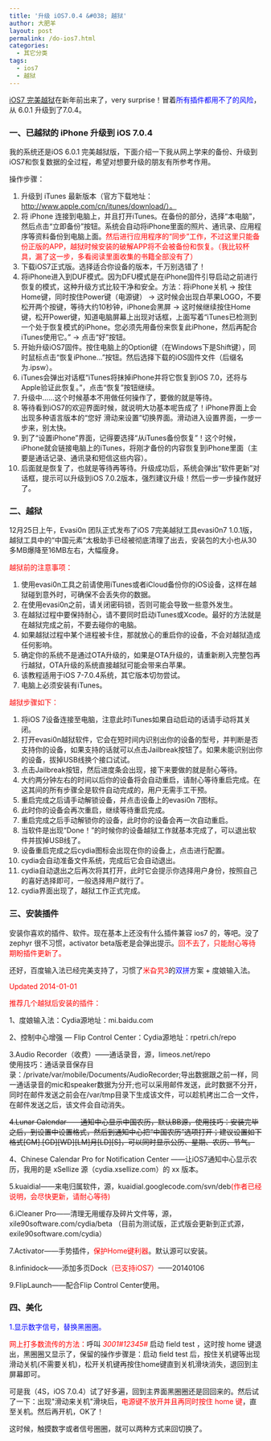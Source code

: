 ```yaml
---
title: '升级 iOS7.0.4 &#038; 越狱'
author: 大肥羊
layout: post
permalink: /do-ios7.html
categories:
  - 其它分类
tags:
  - ios7
  - 越狱
---
```

<a href="/ios-7-untethered-jailbreak.html" target="_blank">iOS7 完美越狱</a>在新年前出来了，very surprise！冒着<span style="color: #0000ff;">所有插件都用不了的风险</span>，从 6.0.1 升级到了7.0.4。  


### 一、已越狱的 iPhone 升级到 iOS 7.0.4

我的系统还是iOS 6.0.1 完美越狱版，下面介绍一下我从网上学来的备份、升级到iOS7和恢复数据的全过程，希望对想要升级的朋友有所参考作用。

操作步骤：

  1. 升级到 iTunes 最新版本（官方下载地址：http://www.apple.com/cn/itunes/download/）。
  2. 将 iPhone 连接到电脑上，并且打开iTunes。在备份的部分，选择“本电脑”，然后点击“立即备份”按钮。系统会自动将iPhone里面的照片、通讯录、应用程序等资料备份到电脑上面。<span style="color: #ff0000;">然后进行应用程序的“同步”工作，不过这里只能备份正版的APP，越狱时候安装的破解APP将不会被备份和恢复。（我比较杯具，漏了这一步，多看阅读里面收集的书籍全部没有了）</span>
  3. 下载iOS7正式版。选择适合你设备的版本，千万别选错了！
  4. 将iPhone进入到DUF模式。因为DFU模式是在iPhone固件引导启动之前进行恢复的模式，这种升级方式比较干净和安全。方法：将iPhone关机 → 按住Home键，同时按住Power键（电源键） → 这时候会出现白苹果LOGO，不要松开两个按键，等待大约10秒钟，iPhone会黑屏 → 这时候继续按住Home键，松开Power键，知道电脑屏幕上出现对话框，上面写着“iTunes已检测到一个处于恢复模式的iPhone。您必须先用备份来恢复此iPhone，然后再配合iTunes使用它。” → 点击“好”按钮。
  5. 开始升级iOS7固件。按住电脑上的Option键（在Windows下是Shift键），同时鼠标点击“恢复iPhone...”按钮。然后选择下载的iOS固件文件（后缀名为.ipsw）。
  6. iTunes会弹出对话框“iTunes将抹掉iPhone并将它恢复到iOS 7.0，还将与Apple验证此恢复。”，点击“恢复”按钮继续。
  7. 升级中……这个时候基本不用做任何操作了，要做的就是等待。
  8. 等待看到iOS7的欢迎界面时候，就说明大功基本呢告成了！iPhone界面上会出现多种语言版本的“您好 滑动来设置”切换界面。滑动进入设置界面，一步一步来，别太快。
  9. 到了“设置iPhone”界面，记得要选择“从iTunes备份恢复”！这个时候，iPhone就会链接电脑上的iTunes，将刚才备份的内容恢复到iPhone里面（主要是通话记录、通讯录和短信这些内容）。
 10. 后面就是恢复了，也就是等待再等待。升级成功后，系统会弹出“软件更新”对话框，提示可以升级到iOS 7.0.2版本，强烈建议升级！然后一步一步操作就好了。

### 二、越狱

12月25日上午，Evasi0n 团队正式发布了iOS 7完美越狱工具evasi0n7 1.0.1版，越狱工具中的“中国元素”太极助手已经被彻底清理了出去，安装包的大小也从30多MB爆降至16MB左右，大幅瘦身。

<span style="color: #ff0000;">越狱前的注意事项：</span>

  1. 使用evasi0n工具之前请使用iTunes或者iCloud备份你的iOS设备，这样在越狱碰到意外时，可确保不会丢失你的数据。
  2. 在使用evasi0n之前，请关闭密码锁，否则可能会导致一些意外发生。
  3. 在越狱过程中要保持耐心，请不要同时启动iTunes或Xcode。最好的方法就是在越狱完成之前，不要去碰你的电脑。
  4. 如果越狱过程中某个进程被卡住，那就放心的重启你的设备，不会对越狱造成任何影响。
  5. 确定你的系统不是通过OTA升级的，如果是OTA升级的，请重新刷入完整包再行越狱，OTA升级的系统直接越狱可能会带来白苹果。
  6. 该教程适用于iOS 7-7.0.4系统，其它版本切勿尝试。
  7. 电脑上必须安装有iTunes。

<span style="color: #ff0000;">越狱步骤如下：</span>

  1. 将iOS 7设备连接至电脑，注意此时iTunes如果自动启动的话请手动将其关闭。
  2. 打开evasi0n越狱软件，它会在短时间内识别出你的设备的型号，并判断是否支持你的设备，如果支持的话就可以点击Jailbreak按钮了。如果未能识别出你的设备，拔掉USB线换个接口试试。
  3. 点击Jailbreak按钮，然后进度条会出现，接下来要做的就是耐心等待。
  4. 大约两分钟左右的时间以后你的设备将会自动重启，请耐心等待重启完成。在这其间的所有步骤全是软件自动完成的，用户无需手工干预。
  5. 重启完成之后请手动解锁设备，并点击设备上的evasi0n 7图标。
  6. 此时你的设备会再次重启，继续等待重启完成。
  7. 重启完成之后手动解锁你的设备，此时你的设备会再一次自动重启。
  8. 当软件是出现“Done！”的时候你的设备越狱工作就基本完成了，可以退出软件并拔掉USB线了。
  9. 设备重启完成之后cydia图标会出现在你的设备上，点击进行配置。
 10. cydia会自动准备文件系统，完成后它会自动退出。
 11. cydia自动退出之后再次将其打开，此时它会提示你选择用户身份，按照自己的喜好选择即可，一般选择用户就行了。
 12. cydia界面出现了，越狱工作正式完成。

### 三、安装插件

安装你喜欢的插件、软件。现在基本上还没有什么插件兼容 ios7 的，等吧。没了 zephyr 很不习惯，activator beta版老是会弹出提示。<span style="color: #ff0000;">回不去了，只能耐心等待期盼插件更新了。</span>

还好，百度输入法已经完美支持了，习惯了<span style="color: #ff0000;">米旮旯3</span>的<span style="color: #0000ff;">双拼</span>方案 + 度娘输入法。

<span style="color: #ff0000;">Updated 2014-01-01</span>

<span style="color: #ff0000;">推荐几个越狱后安装的插件：</span>

1、度娘输入法：Cydia源地址：mi.baidu.com

2、控制中心增强 — Flip Control Center：Cydia源地址：rpetri.ch/repo

3.Audio Recorder（收费）——通话录音，源，limeos.net/repo  
使用技巧：通话录音保存目录：/private/var/mobile/Documents/AudioRecorder;导出数据跟之前一样，同一通话录音的mic和speaker数据为分开;也可以采用邮件发送，此时数据不分开，同时在邮件发送之前会在/var/tmp目录下生成该文件，可以趁机拷出二合一文件，在邮件发送之后，该文件会自动消失。

<del datetime="2014-01-07T06:44:19+00:00">4.Lunar Calendar——通知中心显示中国农历，默认BB源，使用技巧：安装完毕之后，到设置中设置格式，然后到通知中心把“中国农历”选项打开；建议设置如下格式[GM].[GD][WD][LM]月[LD][S]，可以同时显示公历、星期、农历、节气。</del>

4、Chinese Calendar Pro for Notification Center ——让iOS7通知中心显示农历，我用的是 xSellize 源（cydia.xsellize.com）的 xx 版本。

5.kuaidial——来电归属软件，源，kuaidial.googlecode.com/svn/deb<span style="color: #ff0000;">(作者已经说明，会尽快更新，请耐心等待)</span>

6.iCleaner Pro——清理无用缓存及碎片文件等，源，xile90software.com/cydia/beta （目前为测试版，正式版会更新到正式源，exile90software.com/cydia）

7.Activator——手势插件，<span style="color: #ff0000;">保护Home键利器</span>。默认源可以安装。

8.infinidock——添加多页Dock<span style="color: #ff0000;">（已支持iOS7）</span>——20140106

9.FlipLaunch——配合Flip Control Center使用。

### 四、美化

<span style="color: #0000ff;">1.显示数字信号，替换黑圈圈。</span>

<span style="color: #ff0000;">网上打多数流传的方法：</span>呼叫 <span style="color: #ff0000;">*3001#12345#*</span> 启动 field test ，这时按 home 键退出，黑圈圈又显示了，保留的操作步骤是：启动 field test 后，按住关机键等出现滑动关机(不需要关机)，松开关机键再按住home键直到关机滑块消失，退回到主屏幕即可。

可是我（4S，iOS 7.0.4）试了好多遍，回到主界面黑圈圈还是回回来的。然后试了一下：出现"滑动来关机"滑块后，<span style="color: #ff0000;">电源键不放开并且再同时按住 home 键</span>，直至关机。然后再开机，OK了！

这时候，触摸数字或者信号圈圈，就可以两种方式来回切换了。